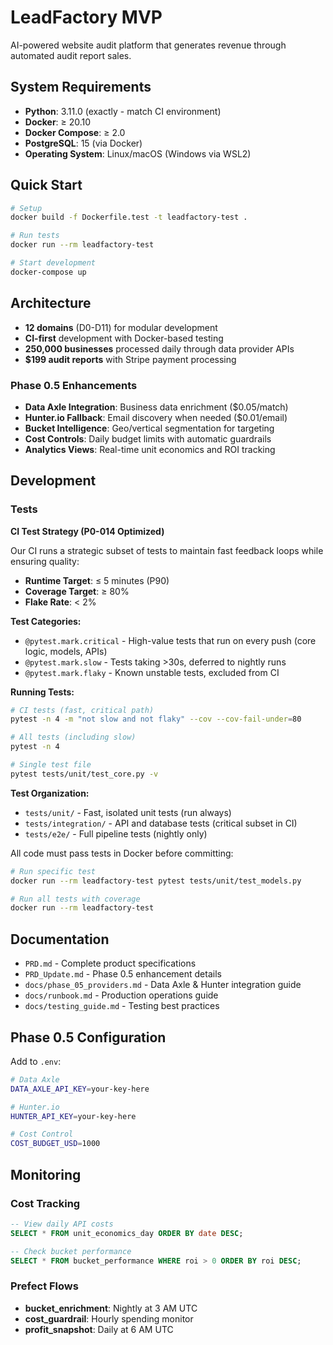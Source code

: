 # LeadFactory MVP

AI-powered website audit platform that generates revenue through automated audit report sales.

## System Requirements

- **Python**: 3.11.0 (exactly - match CI environment)
- **Docker**: ≥ 20.10
- **Docker Compose**: ≥ 2.0
- **PostgreSQL**: 15 (via Docker)
- **Operating System**: Linux/macOS (Windows via WSL2)

## Quick Start

```bash
# Setup
docker build -f Dockerfile.test -t leadfactory-test .

# Run tests
docker run --rm leadfactory-test

# Start development
docker-compose up
```

## Architecture

- **12 domains** (D0-D11) for modular development
- **CI-first** development with Docker-based testing
- **250,000 businesses** processed daily through data provider APIs
- **$199 audit reports** with Stripe payment processing

### Phase 0.5 Enhancements

- **Data Axle Integration**: Business data enrichment ($0.05/match)
- **Hunter.io Fallback**: Email discovery when needed ($0.01/email)
- **Bucket Intelligence**: Geo/vertical segmentation for targeting
- **Cost Controls**: Daily budget limits with automatic guardrails
- **Analytics Views**: Real-time unit economics and ROI tracking

## Development

### Tests

**CI Test Strategy (P0-014 Optimized)**

Our CI runs a strategic subset of tests to maintain fast feedback loops while ensuring quality:

- **Runtime Target**: ≤ 5 minutes (P90)
- **Coverage Target**: ≥ 80%
- **Flake Rate**: < 2%

**Test Categories:**
- `@pytest.mark.critical` - High-value tests that run on every push (core logic, models, APIs)
- `@pytest.mark.slow` - Tests taking >30s, deferred to nightly runs
- `@pytest.mark.flaky` - Known unstable tests, excluded from CI

**Running Tests:**
```bash
# CI tests (fast, critical path)
pytest -n 4 -m "not slow and not flaky" --cov --cov-fail-under=80

# All tests (including slow)
pytest -n 4

# Single test file
pytest tests/unit/test_core.py -v
```

**Test Organization:**
- `tests/unit/` - Fast, isolated unit tests (run always)
- `tests/integration/` - API and database tests (critical subset in CI)
- `tests/e2e/` - Full pipeline tests (nightly only)

All code must pass tests in Docker before committing:

```bash
# Run specific test
docker run --rm leadfactory-test pytest tests/unit/test_models.py

# Run all tests with coverage
docker run --rm leadfactory-test
```

## Documentation

- `PRD.md` - Complete product specifications
- `PRD_Update.md` - Phase 0.5 enhancement details
- `docs/phase_05_providers.md` - Data Axle & Hunter integration guide
- `docs/runbook.md` - Production operations guide
- `docs/testing_guide.md` - Testing best practices

## Phase 0.5 Configuration

Add to `.env`:

```bash
# Data Axle
DATA_AXLE_API_KEY=your-key-here

# Hunter.io  
HUNTER_API_KEY=your-key-here

# Cost Control
COST_BUDGET_USD=1000
```

## Monitoring

### Cost Tracking
```sql
-- View daily API costs
SELECT * FROM unit_economics_day ORDER BY date DESC;

-- Check bucket performance
SELECT * FROM bucket_performance WHERE roi > 0 ORDER BY roi DESC;
```

### Prefect Flows
- **bucket_enrichment**: Nightly at 3 AM UTC
- **cost_guardrail**: Hourly spending monitor
- **profit_snapshot**: Daily at 6 AM UTC

